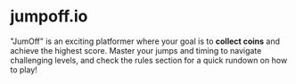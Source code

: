 # jumpoff.io
"JumOff" is an exciting platformer where your goal is to **collect coins** and achieve the highest score. Master your jumps and timing to navigate challenging levels, and check the rules section for a quick rundown on how to play!
